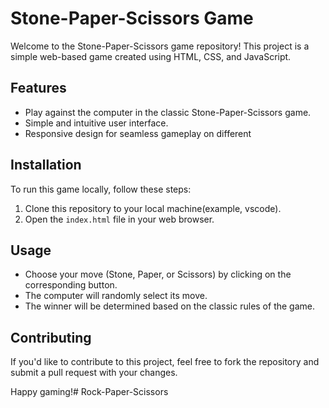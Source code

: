 # Stone-Paper-Scissors Game

Welcome to the Stone-Paper-Scissors game repository! This project is a simple web-based game created using HTML, CSS, and JavaScript.

## Features

- Play against the computer in the classic Stone-Paper-Scissors game.
- Simple and intuitive user interface.
- Responsive design for seamless gameplay on different

## Installation

To run this game locally, follow these steps:

1. Clone this repository to your local machine(example, vscode).
2. Open the `index.html` file in your web browser.

## Usage

- Choose your move (Stone, Paper, or Scissors) by clicking on the corresponding button.
- The computer will randomly select its move.
- The winner will be determined based on the classic rules of the game.

## Contributing

If you'd like to contribute to this project, feel free to fork the repository and submit a pull request with your changes.

Happy gaming!# Rock-Paper-Scissors
